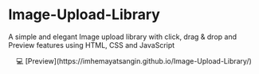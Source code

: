 # Image-Upload-Library

A simple and elegant Image upload library with click, drag &amp; drop and Preview features using HTML, CSS and JavaScript
<br>

<p  align=center>
💻 [Preview](https://imhemayatsangin.github.io/Image-Upload-Library/) <br>
</p>
